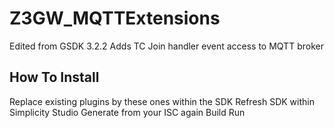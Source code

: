 # Z3GW_MQTTExtensions

Edited from GSDK 3.2.2
Adds TC Join handler event access to MQTT broker

## How To Install
Replace existing plugins by these ones within the SDK
Refresh SDK within Simplicity Studio
Generate from your ISC again
Build
Run